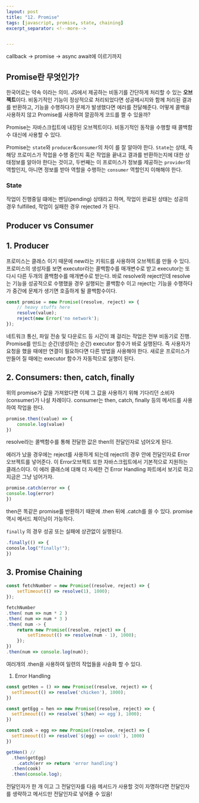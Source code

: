 ```yaml
---
layout: post
title: "12. Promise"
tags: [javascript, promise, state, chaining]
excerpt_separator: <!--more-->


---
```


callback → promise → async await에 이르기까지

## Promise란 무엇인가?

한국어로는 약속 이라는 의미. JS에서 제공하는 비동기를 간단하게 처리할 수 있는 **오브젝트**이다. 비동기적인 기능이 정상적으로 처리되었다면 성공메시지와 함께 처리된 결과를 반환하고, 기능을 수행하다가 문제가 발생했다면 에러를 전달해준다. 어떻게 콜백을 사용하지 않고 Promise를 사용하여 깔끔하게 코드를 짤 수 있을까?

 <!--more-->

Promise는 자바스크립트에 내장된 오브젝트이다. 비동기적인 동작을 수행할 때 콜백함수 대신에 사용할 수 있다.

Promise는 `state`와 `producer`&`consumer`의 차이 를 잘 알아야 한다. `State`는 상태, 즉 해당 프로미스가 작업을 수행 중인지 혹은 작업을 끝내고 결과를 반환하는지에 대한 상태정보를 알아야 한다는 것이고, 두번째는 이 프로미스가 정보를 제공하는 `provider`의 역할인지, 아니면 정보를 받아 역할을 수행하는  `consumer` 역할인지 이해해야 한다.

### State

작업이 진행중일 떄에는 펜딩(pending) 상태라고 하며, 작업이 완료된 상태는 성공의 경우 fulfilled, 작업이 실패한 경우 rejected 가 된다.

## Producer vs Consumer

## 1. Producer

프로미스는 클래스 이기 때문에 new라는 키워드를 사용하여 오브젝트를 만들 수 있다. 프로미스의 생성자를 보면 executor라는 콜백함수를 매개변수로 받고 executor는 또다시 다른 두개의 콜백함수를 매개변수로 받는다. 바로 resolve와 reject인데 resolve는 기능을 성공적으로 수행했을 경우 실행되는 콜백함수 이고 reject는 기능을 수행하다가 중간에 문제가 생기면 호출하게 될 콜백함수이다.

```jsx
const promise = new Promise((resolve, reject) => { 
	// heavy stuffs here
	resolve(value);
	reject(new Error('no network');
});
```

네트워크 통신, 파일 전송 및 다운로드 등 시간이 꽤 걸리는 작업은 전부 비동기로 진행. Promise를 만드는 순간(생성하는 순간) executor 함수가 바로 실행된다. 즉 사용자가 요청을 했을 때에만 연결이 필요하다면 다른 방법을 사용해야 한다. 새로운 프로미스가 만들어 질 때에는 executor 함수가 자동적으로 실행이 된다.

## 2. Consumers: then, catch, finally

위의 promise가 값을 가져왔다면 이제 그 값을 사용하기 위해 기다리던 소비자(consumer)가 나설 차례이다. consumer는 then, catch, finally 등의 메서드를 사용하여 작업을 한다.

```jsx
promise.then((value) => {
	console.log(value)
})
```

resolve라는 콜백함수를 통해 전달한 값은 then의 전달인자로 넘어오게 된다.

에러가 났을 경우에는 reject를 사용하게 되는데 reject의 경우 안에 전달인자로 Error 오브젝트를 넣어준다. 이 Error오브젝트 또한 자바스크립트에서 기본적으로 지원하는 클래스이다. 이 에러 클래스에 대해 더 자세한 건 Error Handling 파트에서 보기로 하고 지금은 그냥 넘어가자.

```jsx
promise.catch(error => {
console.log(error)
})
```

then은 똑같은 promise를 반환하기 때문에  .then 뒤에 .catch를 쓸 수 있다. promise 역시 메서드 체이닝이 가능하다.

`finally` 의 경우 성공 또는 실패에 상관없이 실행된다.

```jsx
.finally(() => {
conosle.log("finally!");
})
```

## 3. Promise Chaining

```jsx
const fetchNumber = new Promise((resolve, reject) => {
	setTimeout(() => resolve(1), 1000);
});

fetchNumber 
.then( num => num * 2 )
.then( num => num * 3 )
.then( num -> {
	return new Promise((resolve, reject) => {
		setTimeout(() => resolve(num - 1), 1000);
	});
})
.then(num => console.log(num));
```

여러개의 .then을 사용하여 일련의 작업들을 사슬화 할 수 있다.

1. Error Handling

```jsx
const getHen = () => new Promise((resolve, reject) => {
  setTimeout(() => resolve('chicken'), 1000);
})

const getEgg = hen => new Promise((resolve, reject) => {
  setTimeout(() => resolve(`${hen} => egg`), 1000);
})

const cook = egg => new Promise((resolve, reject) => {
  setTimeout(() => resolve(`${egg} => cook!`), 1000)
})

getHen() //
  .then(getEgg)
	.catch(err => return 'error handling')
  .then(cook)
  .then(console.log);
```

전달인자가 한 개 이고 그 전달인자를 다음 메서드가 사용할 것이 자명하다면 전달인자를 생략하고 메서드만 전달인자로 넣어줄 수 있음!